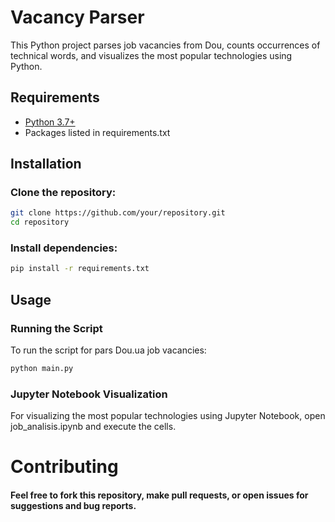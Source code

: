 # Vacancy Parser
This Python project parses job vacancies from Dou, counts occurrences of technical words, and visualizes the most popular technologies using Python.

## Requirements
 - [Python 3.7+](https://github.com/python/cpython)
 - Packages listed in requirements.txt

## Installation

### Clone the repository:
```bash
git clone https://github.com/your/repository.git
cd repository
```
### Install dependencies:

```bash
pip install -r requirements.txt
```

## Usage
### Running the Script

To run the script for pars Dou.ua job vacancies:

```bash
python main.py
```
### Jupyter Notebook Visualization

For visualizing the most popular technologies using Jupyter Notebook, open job_analisis.ipynb and execute the cells.


# Contributing

#### Feel free to fork this repository, make pull requests, or open issues for suggestions and bug reports.